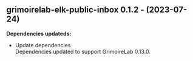 ## grimoirelab-elk-public-inbox 0.1.2 - (2023-07-24)

**Dependencies updateds:**

 * Update dependencies\
   Dependencies updated to support GrimoireLab 0.13.0.

